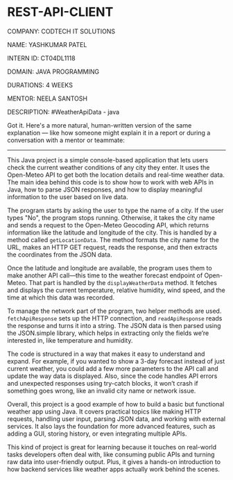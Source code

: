 # REST-API-CLIENT
COMPANY: CODTECH IT SOLUTIONS

NAME: YASHKUMAR PATEL

INTERN ID: CT04DL1118

DOMAIN: JAVA PROGRAMMING

DURATIONS: 4 WEEKS

MENTOR: NEELA SANTOSH

DESCRIPTION: #WeatherApiData - java

Got it. Here's a more natural, human-written version of the same explanation — like how someone might explain it in a report or during a conversation with a mentor or teammate:

---

This Java project is a simple console-based application that lets users check the current weather conditions of any city they enter. It uses the Open-Meteo API to get both the location details and real-time weather data. The main idea behind this code is to show how to work with web APIs in Java, how to parse JSON responses, and how to display meaningful information to the user based on live data.

The program starts by asking the user to type the name of a city. If the user types "No", the program stops running. Otherwise, it takes the city name and sends a request to the Open-Meteo Geocoding API, which returns information like the latitude and longitude of the city. This is handled by a method called `getLocationData`. The method formats the city name for the URL, makes an HTTP GET request, reads the response, and then extracts the coordinates from the JSON data.

Once the latitude and longitude are available, the program uses them to make another API call—this time to the weather forecast endpoint of Open-Meteo. That part is handled by the `displayWeatherData` method. It fetches and displays the current temperature, relative humidity, wind speed, and the time at which this data was recorded.

To manage the network part of the program, two helper methods are used. `fetchApiResponse` sets up the HTTP connection, and `readApiResponse` reads the response and turns it into a string. The JSON data is then parsed using the JSON.simple library, which helps in extracting only the fields we’re interested in, like temperature and humidity.

The code is structured in a way that makes it easy to understand and expand. For example, if you wanted to show a 3-day forecast instead of just current weather, you could add a few more parameters to the API call and update the way data is displayed. Also, since the code handles API errors and unexpected responses using try-catch blocks, it won’t crash if something goes wrong, like an invalid city name or network issue.

Overall, this project is a good example of how to build a basic but functional weather app using Java. It covers practical topics like making HTTP requests, handling user input, parsing JSON data, and working with external services. It also lays the foundation for more advanced features, such as adding a GUI, storing history, or even integrating multiple APIs.

This kind of project is great for learning because it touches on real-world tasks developers often deal with, like consuming public APIs and turning raw data into user-friendly output. Plus, it gives a hands-on introduction to how backend services like weather apps actually work behind the scenes.
